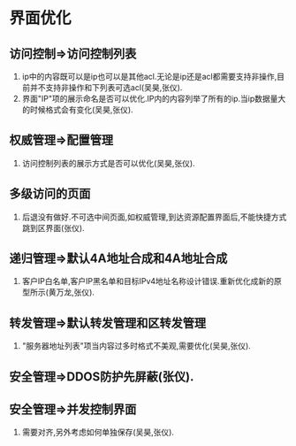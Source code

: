 # 界面优化
## 访问控制=>访问控制列表
1. ip中的内容既可以是ip也可以是其他acl.无论是ip还是acl都需要支持非操作,目前并不支持非操作和下列表可选acl(吴昊,张仪).
2. 界面"IP"项的展示命名是否可以优化.IP内的内容列举了所有的ip.当ip数据量大的时候格式会有变化(吴昊,张仪).

## 权威管理=>配置管理
1. 访问控制列表的展示方式是否可以优化(吴昊,张仪).

## 多级访问的页面
1. 后退没有做好.不可选中间页面,如权威管理,到达资源配置界面后,不能快捷方式跳到区界面(张仪).

## 递归管理=>默认4A地址合成和4A地址合成
1. 客户IP白名单,客户IP黑名单和目标IPv4地址名称设计错误.重新优化成新的原型所示(黄万龙,张仪).

## 转发管理=>默认转发管理和区转发管理
1. "服务器地址列表"项当内容过多时格式不美观,需要优化(吴昊,张仪).

## 安全管理=>DDOS防护先屏蔽(张仪).

## 安全管理=>并发控制界面
1. 需要对齐,另外考虑如何单独保存(吴昊,张仪).